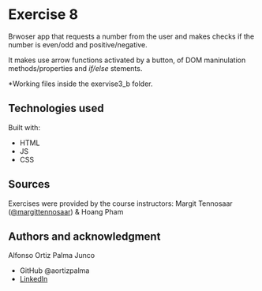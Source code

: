 # Exercise 8

Brwoser app that requests a number from the user and makes checks if the number is even/odd and positive/negative.

It makes use arrow functions activated by a button, of DOM maninulation methods/properties and *if/else* stements.

*Working files inside the exervise3_b folder.

## Technologies used

Built with: 

- HTML
- JS
- CSS

## Sources 
Exercises were provided by the course instructors: Margit Tennosaar ([@margittennosaar](https://github.com/margittennosaar)) & Hoang Pham

## Authors and acknowledgment

Alfonso Ortiz Palma Junco
- GitHub @aortizpalma
- [LinkedIn](https://www.linkedin.com/in/ortizpalma/)